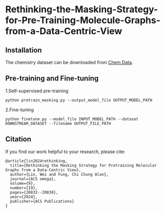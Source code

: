 # Rethinking-the-Masking-Strategy-for-Pre-Training-Molecule-Graphs-from-a-Data-Centric-View
## Installation
The chemistry dataset can be downloaded from [Chem Data](http://snap.stanford.edu/gnn-pretrain/data/chem_dataset.zip).
## Pre-training and Fine-tuning
1.Self-supervised pre-training
```
python pretrain_masking.py --output_model_file OUTPUT_MODEL_PATH
```
2.Fine-tuning
```
python finetune.py --model_file INPUT_MODEL_PATH --dataset DOWNSTREAM_DATASET --filename OUTPUT_FILE_PATH
```
## Citation

If you find our work helpful to your research, please cite:
```
@article{lin2024rethinking,
  title={Rethinking the Masking Strategy for Pretraining Molecular Graphs from a Data-Centric View},
  author={Lin, Wei and Fung, Chi Chung Alan},
  journal={ACS omega},
  volume={9},
  number={19},
  pages={20832--20838},
  year={2024},
  publisher={ACS Publications}
}
```
